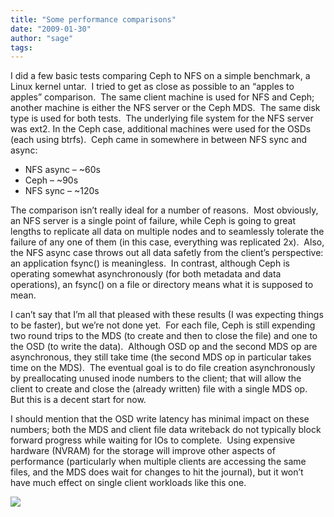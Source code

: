 ```yaml
---
title: "Some performance comparisons"
date: "2009-01-30"
author: "sage"
tags: 
---
```


I did a few basic tests comparing Ceph to NFS on a simple benchmark, a Linux kernel untar.  I tried to get as close as possible to an “apples to apples” comparison.  The same client machine is used for NFS and Ceph; another machine is either the NFS server or the Ceph MDS.  The same disk type is used for both tests.  The underlying file system for the NFS server was ext2. In the Ceph case, additional machines were used for the OSDs (each using btrfs).  Ceph came in somewhere in between NFS sync and async:

- NFS async – ~60s
- Ceph – ~90s
- NFS sync – ~120s

The comparison isn’t really ideal for a number of reasons.  Most obviously, an NFS server is a single point of failure, while Ceph is going to great lengths to replicate all data on multiple nodes and to seamlessly tolerate the failure of any one of them (in this case, everything was replicated 2x).  Also, the NFS async case throws out all data safetly from the client’s perspective: an application fsync() is meaningless.  In contrast, although Ceph is operating somewhat asynchronously (for both metadata and data operations), an fsync() on a file or directory means what it is supposed to mean.

I can’t say that I’m all that pleased with these results (I was expecting things to be faster), but we’re not done yet.  For each file, Ceph is still expending two round trips to the MDS (to create and then to close the file) and one to the OSD (to write the data).  Although OSD op and the second MDS op are asynchronous, they still take time (the second MDS op in particular takes time on the MDS).  The eventual goal is to do file creation asynchronously by preallocating unused inode numbers to the client; that will allow the client to create and close the (already written) file with a single MDS op.  But this is a decent start for now.

I should mention that the OSD write latency has minimal impact on these numbers; both the MDS and client file data writeback do not typically block forward progress while waiting for IOs to complete.  Using expensive hardware (NVRAM) for the storage will improve other aspects of performance (particularly when multiple clients are accessing the same files, and the MDS does wait for changes to hit the journal), but it won’t have much effect on single client workloads like this one.

![](http://track.hubspot.com/__ptq.gif?a=268973&k=14&bu=http://ceph.com&r=http://ceph.com/updates/some-performance-comparisons/&bvt=rss&p=wordpress)
